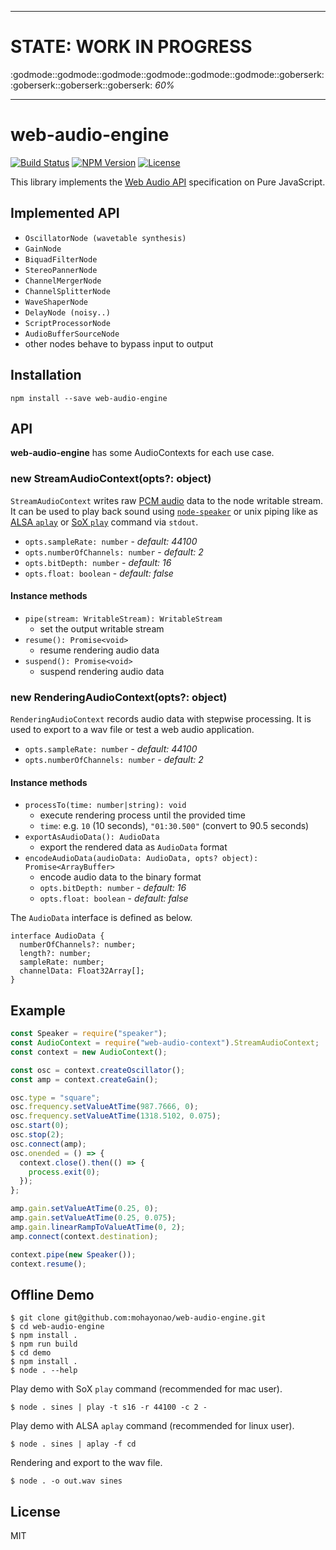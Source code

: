 -----

# STATE: WORK IN PROGRESS

:godmode::godmode::godmode::godmode::godmode::godmode::goberserk::goberserk::goberserk::goberserk: _60%_

-----

# web-audio-engine
[![Build Status](http://img.shields.io/travis/mohayonao/web-audio-engine.svg?style=flat-square)](https://travis-ci.org/mohayonao/web-audio-engine)
[![NPM Version](http://img.shields.io/npm/v/web-audio-engine.svg?style=flat-square)](https://www.npmjs.org/package/web-audio-engine)
[![License](http://img.shields.io/badge/license-MIT-brightgreen.svg?style=flat-square)](http://mohayonao.mit-license.org/)

This library implements the [Web Audio API](https://www.w3.org/TR/webaudio/) specification on Pure JavaScript.

## Implemented API

- `OscillatorNode (wavetable synthesis)`
- `GainNode`
- `BiquadFilterNode`
- `StereoPannerNode`
- `ChannelMergerNode`
- `ChannelSplitterNode`
- `WaveShaperNode`
- `DelayNode (noisy..)`
- `ScriptProcessorNode`
- `AudioBufferSourceNode`
- other nodes behave to bypass input to output

## Installation

```
npm install --save web-audio-engine
```

## API
**web-audio-engine** has some AudioContexts for each use case.

### new StreamAudioContext(opts?: object)

`StreamAudioContext` writes raw [PCM audio](https://en.wikipedia.org/wiki/Pulse-code_modulation) data to the node writable stream. It can be used to play back sound using [`node-speaker`](https://github.com/TooTallNate/node-speaker) or unix piping like as [ALSA `aplay`](http://alsa.opensrc.org/Aplay) or [SoX `play`](http://sox.sourceforge.net/) command via `stdout`.

- `opts.sampleRate: number` - _default: 44100_
- `opts.numberOfChannels: number` - _default: 2_
- `opts.bitDepth: number` - _default: 16_
- `opts.float: boolean` - _default: false_

#### Instance methods
- `pipe(stream: WritableStream): WritableStream`
  - set the output writable stream
- `resume(): Promise<void>`
  - resume rendering audio data
- `suspend(): Promise<void>`
  - suspend rendering audio data

### new RenderingAudioContext(opts?: object)

`RenderingAudioContext` records audio data with stepwise processing. It is used to export to a wav file or test a web audio application.

- `opts.sampleRate: number` - _default: 44100_
- `opts.numberOfChannels: number` - _default: 2_

#### Instance methods
- `processTo(time: number|string): void`
  - execute rendering process until the provided time
  - `time`: e.g. `10` (10 seconds), `"01:30.500"` (convert to 90.5 seconds)
- `exportAsAudioData(): AudioData`
  - export the rendered data as `AudioData` format
- `encodeAudioData(audioData: AudioData, opts? object): Promise<ArrayBuffer>`
  - encode audio data to the binary format
  - `opts.bitDepth: number` - _default: 16_
  - `opts.float: boolean` - _default: false_

The `AudioData` interface is defined as below.

```
interface AudioData {
  numberOfChannels?: number;
  length?: number;
  sampleRate: number;
  channelData: Float32Array[];
}
```

## Example

```js
const Speaker = require("speaker");
const AudioContext = require("web-audio-context").StreamAudioContext;
const context = new AudioContext();

const osc = context.createOscillator();
const amp = context.createGain();

osc.type = "square";
osc.frequency.setValueAtTime(987.7666, 0);
osc.frequency.setValueAtTime(1318.5102, 0.075);
osc.start(0);
osc.stop(2);
osc.connect(amp);
osc.onended = () => {
  context.close().then(() => {
    process.exit(0);
  });
};

amp.gain.setValueAtTime(0.25, 0);
amp.gain.setValueAtTime(0.25, 0.075);
amp.gain.linearRampToValueAtTime(0, 2);
amp.connect(context.destination);

context.pipe(new Speaker());
context.resume();
```

## Offline Demo

```
$ git clone git@github.com:mohayonao/web-audio-engine.git
$ cd web-audio-engine
$ npm install .
$ npm run build
$ cd demo
$ npm install .
$ node . --help
```

Play demo with SoX `play` command (recommended for mac user).

```
$ node . sines | play -t s16 -r 44100 -c 2 -
```

Play demo with ALSA `aplay` command (recommended for linux user).

```
$ node . sines | aplay -f cd
```

Rendering and export to the wav file.

```
$ node . -o out.wav sines
```

## License

MIT
